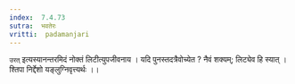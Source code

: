 ```yaml
---
index:  7.4.73
sutra:  भवतेरः
vritti:  padamanjari
---
```


`उरत्` इत्यस्यानन्तरमिदं नोक्तं लिटीत्युपजीवनाय । यदि पुनस्तदत्रैवोच्येत ? नैवं शक्यम्; लिट्येव हि स्यात् । श्तिपा निर्द्देशो यङ्लुग्निवृत्त्यर्थः ।।
